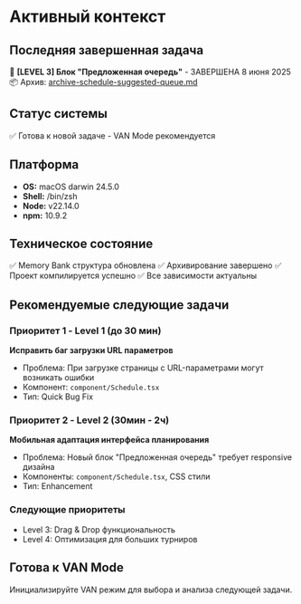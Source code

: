 # Активный контекст

## Последняя завершенная задача

🎉 **[LEVEL 3] Блок "Предложенная очередь"** - ЗАВЕРШЕНА 8 июня 2025  
📦 Архив: [archive-schedule-suggested-queue.md](archive/archive-schedule-suggested-queue.md)

## Статус системы

✅ Готова к новой задаче - VAN Mode рекомендуется

## Платформа

- **OS:** macOS darwin 24.5.0
- **Shell:** /bin/zsh
- **Node:** v22.14.0
- **npm:** 10.9.2

## Техническое состояние

✅ Memory Bank структура обновлена
✅ Архивирование завершено
✅ Проект компилируется успешно
✅ Все зависимости актуальны

## Рекомендуемые следующие задачи

### Приоритет 1 - Level 1 (до 30 мин)

**Исправить баг загрузки URL параметров**

- Проблема: При загрузке страницы с URL-параметрами могут возникать ошибки
- Компонент: `component/Schedule.tsx`
- Тип: Quick Bug Fix

### Приоритет 2 - Level 2 (30мин - 2ч)

**Мобильная адаптация интерфейса планирования**

- Проблема: Новый блок "Предложенная очередь" требует responsive дизайна
- Компоненты: `component/Schedule.tsx`, CSS стили
- Тип: Enhancement

### Следующие приоритеты

- Level 3: Drag & Drop функциональность
- Level 4: Оптимизация для больших турниров

## Готова к VAN Mode

Инициализируйте VAN режим для выбора и анализа следующей задачи.

